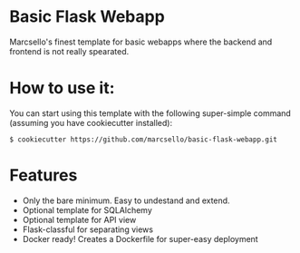 # Basic Flask Webapp
Marcsello's finest template for basic webapps where the backend and frontend is not really spearated. 

# How to use it:
You can start using this template with the following super-simple command (assuming you have cookiecutter installed):
```
$ cookiecutter https://github.com/marcsello/basic-flask-webapp.git
```


# Features
- Only the bare minimum. Easy to undestand and extend.
- Optional template for SQLAlchemy
- Optional template for API view
- Flask-classful for separating views
- Docker ready! Creates a Dockerfile for super-easy deployment
